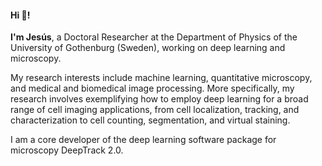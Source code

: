 #### Hi :wave:! 

**I'm Jesús**, a Doctoral Researcher at the Department of Physics of the University of Gothenburg (Sweden), working on deep learning and microscopy.  

My research interests include machine learning, quantitative microscopy, and medical and biomedical image processing. More specifically, my research involves exemplifying how to employ deep learning for a broad range of cell imaging applications, from cell localization, tracking, and characterization to cell counting, segmentation, and virtual staining. 

I am a core developer of the deep learning software package for microscopy DeepTrack 2.0. 


<!-- :mortar_board: I am a Ph.D. student at the department of physics, University of Gothenburg, Sweden. 

:dart: My research interests include Optics, Machine Learning, and Biomedical Image Processing.

:microscope: Look at some of my works at [ResearchGate](https://www.researchgate.net/profile/Jesus_Pineda7)
 -->
